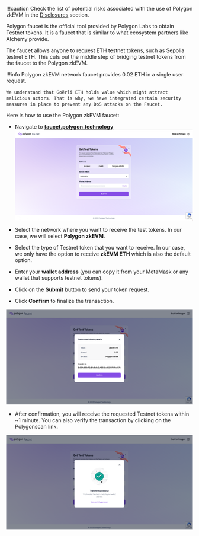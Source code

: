 !!!caution
    Check the list of potential risks associated with the use of Polygon zkEVM in the [Disclosures](../../troubleshooting/risk-disclosures.md) section.

Polygon faucet is the official tool provided by Polygon Labs to obtain Testnet tokens. It is a faucet that is similar to what ecosystem partners like Alchemy provide.

The faucet allows anyone to request ETH testnet tokens, such as Sepolia testnet ETH. This cuts out the middle step of bridging testnet tokens from the faucet to the Polygon zkEVM.

!!!info
    Polygon zkEVM network faucet provides 0.02 ETH in a single user request.

    We understand that Goërli ETH holds value which might attract malicious actors. That is why, we have integrated certain security measures in place to prevent any DoS attacks on the Faucet.

Here is how to use the Polygon zkEVM faucet:

- Navigate to [**faucet.polygon.technology**](https://faucet.polygon.technology/)
![Figure: faucet-zk](../../../img/zkEVM/zkv-faucet-zketh.png)

- Select the network where you want to receive the test tokens. In our case, we will select **Polygon zkEVM**.

- Select the type of Testnet token that you want to receive. In our case, we only have the option to receive **zkEVM ETH** which is also the default option.

- Enter your **wallet address** (you can copy it from your MetaMask or any wallet that supports testnet tokens).

- Click on the **Submit** button to send your token request.

- Click **Confirm** to finalize the transaction.

![Figure: confirm-tx](../../../img/zkEVM/zkv-confirm-zketh.png)

- After confirmation, you will receive the requested Testnet tokens within ~1 minute. You can also verify the transaction by clicking on the Polygonscan link.

![Figure: success-zk](../../../img/zkEVM/zkv-success-zketh.png)
